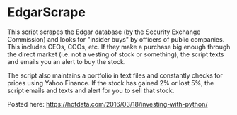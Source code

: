# EdgarScrape

This script scrapes the Edgar database (by the Security Exchange Commission) and looks for "insider buys" by officers of public companies.
This includes CEOs, COOs, etc. If they make a purchase big enough through the direct market (i.e. not a vesting of stock or something),
the script texts and emails you an alert to buy the stock.

The script also maintains a portfolio in text files and constantly checks for prices using Yahoo Finance. If the stock has gained 2% or 
lost 5%, the script emails and texts and alert for you to sell that stock.

Posted here: https://hofdata.com/2016/03/18/investing-with-python/
